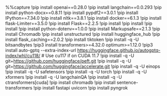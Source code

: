 %%capture
!pip install openai==0.28.0
!pip install langchain==0.0.293
!pip install python-docx==0.8.11
!pip install pypdf2==3.0.1
!pip install IPython==7.34.0
!pip install nltk==3.8.1
!pip install docker==6.1.3
!pip install flask-Limiter==3.5.0
!pip install Flask==2.2.5
!pip install !pip install !pip install !pip install python-dotenv==1.0.0
!pip install Markupsafe==2.1.3
!pip install Chromadb
!pip install unstructured
!pip install huggingface_hub
!pip install flask_caching==2.0.2
!pip install tiktoken
!pip install -q -U bitsandbytes
!pip3 install transformers>=4.32.0 optimum>=1.12.0
!pip3 install auto-gptq --extra-index-url https://huggingface.github.io/autogptq-index/whl/cu118/  # Use cu117 if on CUDA 11.7
!pip install -q -U git+https://github.com/huggingface/peft.git
!pip install -q -U git+https://github.com/huggingface/accelerate.git
!pip install -q -U einops
!pip install -q -U safetensors
!pip install -q -U torch
!pip install -q -U xformers
!pip install -q -U langchainQA
!pip install -q -U ctransformers[cuda]
!pip install chromadb
!pip install sentence-transformers
!pip install fastapi uvicorn
!pip install pyngrok
